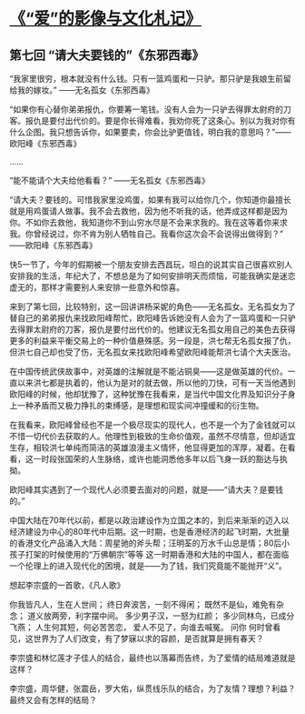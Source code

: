 # [《“爱”的影像与文化札记》](https://github.com/raffello/raffello.github.io)

## 第七回 “请大夫要钱的”《东邪西毒》

“我家里很穷，根本就没有什么钱。只有一篮鸡蛋和一只驴。那只驴是我娘生前留给我的嫁妆。” ——无名孤女《东邪西毒》

“如果你有心替你弟弟报仇，你要筹一笔钱。没有人会为一只驴去得罪太尉府的刀客。报仇是要付出代价的。要是你长得难看，我劝你死了这条心。别以为我对你有什么企图。我只想告诉你，如果要卖，你会比驴更值钱，明白我的意思吗？”——欧阳峰《东邪西毒》

……

“能不能请个大夫给他看看？” ——无名孤女《东邪西毒》

“请大夫？要钱的。可惜我家里没鸡蛋，如果有我可以给你几个，你知道你最擅长就是用鸡蛋请人做事。我不会去救他，因为他不听我的话，他弄成这样都是因为你。不如你去救他，我知道你不到山穷水尽是不会来求我的。我在这等着你来求我。你曾经说过，你不肯为别人牺牲自己。我看你这次会不会说得出做得到？” ——欧阳峰《东邪西毒》

快5一节了，今年的假期被一个朋友安排去西昌玩，坦白的说其实自己很喜欢别人安排我的生活，年纪大了，不想总是为了如何安排明天而烦恼，可能我确实是迷恋虚无的，那样才需要别人来安排一些意外和惊喜。

来到了第七回，比较特别，这一回讲讲杨采妮的角色——无名孤女。无名孤女为了替自己的弟弟报仇来找欧阳峰帮忙，欧阳峰告诉她没有人会为了一篮鸡蛋和一只驴去得罪太尉府的刀客，报仇是要付出代价的。他建议无名孤女用自己的美色去获得更多的利益来平衡交易上的一种价值悬殊感。另一段是，洪七帮无名孤女报了仇，但洪七自己却也受了伤，无名孤女来找欧阳峰希望欧阳峰能帮洪七请个大夫医治。

在中国传统武侠故事中，对英雄的注解就是不能沾铜臭——这是做英雄的代价。一直以来洪七都是执着的，他认为是对的就去做，所以他的刀快，可有一天当他遇到欧阳峰的时候，他却犹豫了，这种犹豫在我看来，是当代中国文化界及知识分子身上一种矛盾而又极力挣扎的束缚感，是理想和现实间冲撞缓和的衍生物。

在我看来，欧阳峰曾经也不是一个极尽现实的现代人，也不是一个为了金钱就可以不惜一切代价去获取的人。他理性到极致的生命价值观，虽然不尽情意，但却适宜生存，相较洪七单纯而简洁的英雄浪漫主义情怀，他显得更加的浑厚，凝着。在看看，这一时段张国荣的人生脉络，或许也能洞悉他多年以后飞身一跃的豁达与执拗。

欧阳峰其实遇到了一个现代人必须要去面对的问题，就是——“请大夫？是要钱的。”

中国大陆在70年代以前，都是以政治建设作为立国之本的，到后来渐渐的迈入以经济建设为中心的80年代中后期。这一时期，也是香港经济的起飞时期，大批量的香港文化产品涌入大陆：周星驰的斧头帮；汪明荃的万水千山总是情；80后小孩子打架的时候使用的“万佛朝宗”等等
这一时期香港和大陆的中国人，都在面临一个伦理上的进入现代化的困境，就是——为了钱，我们究竟能不能抛开“义”。

想起李宗盛的一首歌，《凡人歌》

你我皆凡人，生在人世间；
终日奔波苦，一刻不得闲；
既然不是仙，难免有杂念；
道义放两旁，利字摆中间。
多少男子汉，一怒为红颜；
多少同林鸟，已成分飞燕；
人生何其短，何必苦苦恋，
爱人不见了，向谁去喊冤。
问你 何时曾看见，这世界为了人们改变，有了梦寐以求的容颜，是否就算是拥有春天？

李宗盛和林忆莲才子佳人的结合，最终也以落幕而告终，为了爱情的结局难道就是这样？

李宗盛，周华健，张震岳，罗大佑，纵贯线乐队的结合，为了友情？理想？利益？最终又会有怎样的结局？
